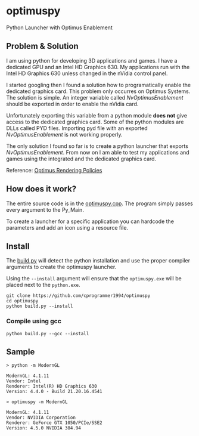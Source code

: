 # optimuspy

Python Launcher with Optimus Enablement

## Problem & Solution

I am using python for developing 3D applications and games. I have a dedicated GPU and an Intel HD Graphics 630. My applications run with the Intel HD Graphics 630 unless changed in the nVidia control panel.

I started googling then I found a solution how to programatically enable the dedicated graphics card. This problem only occurres on Optimus Systems. The solution is simple. An integer variable called _NvOptimusEnablement_ should be exported in order to enable the nVidia card.

Unfortunately exporting this variable from a python module **does not** give access to the dedicated graphics card. Some of the python modules are DLLs called PYD files. Importing pyd file with an exported _NvOptimusEnablement_ is not working properly.

The only solution I found so far is to create a python launcher that exports _NvOptimusEnablement_. From now on I am able to test my applications and games using the integrated and the dedicated graphics card.

Reference: [Optimus Rendering Policies](http://developer.download.nvidia.com/devzone/devcenter/gamegraphics/files/OptimusRenderingPolicies.pdf)

## How does it work?

The entire source code is in the [optimuspy.cpp](optimuspy.cpp).
The program simply passes every argument to the Py_Main.

To create a launcher for a specific application you can hardcode the parameters and add an icon using a resource file.

## Install

The [build.py](build.py) will detect the python installation and use the proper compiler arguments to create the optimuspy launcher.

Using the `--install` argument will ensure that the `optimuspy.exe` will be placed next to the `python.exe`.

```batch
git clone https://github.com/cprogrammer1994/optimuspy
cd optimuspy
python build.py --install
```

### Compile using gcc

```batch
python build.py --gcc --install
```

## Sample

```batch
> python -m ModernGL

ModernGL: 4.1.11
Vendor: Intel
Renderer: Intel(R) HD Graphics 630
Version: 4.4.0 - Build 21.20.16.4541
```

```batch
> optimuspy -m ModernGL

ModernGL: 4.1.11
Vendor: NVIDIA Corporation
Renderer: GeForce GTX 1050/PCIe/SSE2
Version: 4.5.0 NVIDIA 384.94
```
